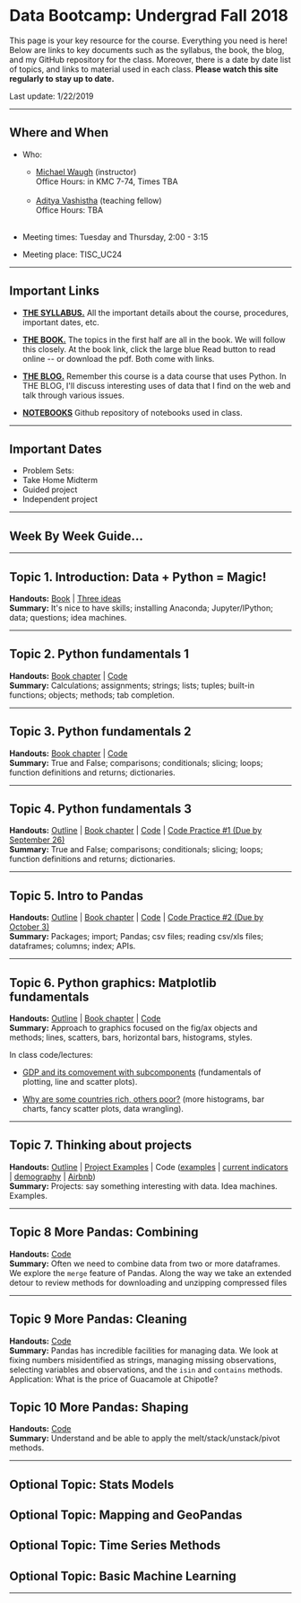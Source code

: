 # Data Bootcamp: Undergrad Fall 2018

This page is your key resource for the course. Everything you need is here! Below are links to key documents such as the syllabus, the book, the blog, and my GitHub repository for the class. Moreover, there is a date by date list of topics, and links to material used in each class. **Please watch this site regularly to stay up to date.**

Last update: 1/22/2019

---

## Where and When
- Who:
  - [Michael Waugh](mailto:bzweig@stern.nyu.edu)  (instructor)<br>
       Office Hours: in KMC 7-74, Times TBA <br>
       <br>
   - [Aditya Vashistha](mailto:aav331@stern.nyu.edu) (teaching fellow)<br>
        Office Hours: TBA <br>
        <br>

- Meeting times: Tuesday and Thursday, 2:00 - 3:15

- Meeting place: TISC_UC24

---
## Important Links
- **[THE SYLLABUS.](https://github.com/nyusterndatabootcamp/teaching_materials/raw/master/documents/bootcamp_syllabus.pdf)** All the important details about the course, procedures, important dates, etc.

- **[THE BOOK.](https://nyudatabootcamp.gitbook.io/thebook/)**  The topics in the first half are all in the book. We will follow this closely. At the book link, click the large blue Read button to read online -- or download the pdf.  Both come with links.

- **[THE BLOG.](undergrad_spring_2019_blog.md)** Remember this course is a data course that uses Python. In THE BLOG, I'll discuss interesting uses of data that I find on the web and talk through various issues.

- **[NOTEBOOKS](https://github.com/nyusterndatabootcamp/notebooks/tree/master/book_notebooks)** Github repository of notebooks used in class.

---
## Important Dates

- Problem Sets:
- Take Home Midterm
- Guided project
- Independent project

---

## Week By Week Guide...

---

## Topic 1.  Introduction: Data + Python = Magic!

**Handouts:**  [Book](https://nyudatabootcamp.gitbook.io/thebook) | [Three ideas](https://github.com/nyusterndatabootcamp/teaching_materials/blob/master/documents/bootcamp_3ideas.pdf) <br>
**Summary:**  It's nice to have skills; installing Anaconda; Jupyter/IPython; data; questions; idea machines.

---

## Topic 2.  Python fundamentals 1

**Handouts:**  [Book chapter](https://nyudatabootcamp.gitbook.io/thebook/py-fun1) | [Code](https://github.com/nyusterndatabootcamp/notebooks/blob/master/book_notebooks/python_fundamentals_one.ipynb) <br>
**Summary:**  Calculations; assignments; strings; lists; tuples; built-in functions; objects; methods; tab completion.

---
## Topic 3.  Python fundamentals 2

**Handouts:**   [Book chapter](https://nyudatabootcamp.gitbook.io/thebook/py-fun2) | [Code](https://github.com/nyusterndatabootcamp/notebooks/blob/master/book_notebooks/python_fundamentals_two.ipynb)<br>
**Summary:**  True and False; comparisons; conditionals; slicing; loops; function definitions and returns; dictionaries.

---

## Topic 4.  Python fundamentals 3

**Handouts:**  [Outline](https://github.com/nyusterndatabootcamp/teaching_materials/blob/master/documents/bootcamp_topic_pyfun2.pdf) | [Book chapter](https://nyudatabootcamp.gitbook.io/thebook/py-fun2) | [Code](https://github.com/nyusterndatabootcamp/notebooks/blob/master/book_notebooks/python_fundamentals_two.ipynb) | [Code Practice #1 (Due by September 26)](https://github.com/nyusterndatabootcamp/teaching_materials/blob/master/documents/bootcamp_practice_1.pdf) <br>
**Summary:**  True and False; comparisons; conditionals; slicing; loops; function definitions and returns; dictionaries.

---

## Topic 5.  Intro to Pandas
**Handouts:**  [Outline](https://github.com/nyusterndatabootcamp/teaching_materials/blob/master/documents/bootcamp_topic_pandas-input.pdf) | [Book chapter](https://nyudatabootcamp.gitbooks.io/data-bootcamp/content/pandas-intro.html) | [Code](https://github.com/nyusterndatabootcamp/notebooks/blob/master/book_notebooks/intro_to_pandas.ipynb) | [Code Practice #2 (Due by October 3)](https://github.com/nyusterndatabootcamp/teaching_materials/blob/master/documents/bootcamp_practice_2.pdf) <br>
**Summary:**  Packages; import; Pandas; csv files; reading csv/xls files; dataframes; columns; index; APIs.

---

## Topic 6.  Python graphics:  Matplotlib fundamentals
**Handouts:**  [Outline](https://github.com/nyusterndatabootcamp/teaching_materials/blob/master/documents/bootcamp_topic_graphics.pdf) | [Book chapter](https://nyudatabootcamp.gitbook.io/thebook/graphs1) | [Code](https://github.com/nyusterndatabootcamp/notebooks/blob/master/book_notebooks/intro_to_matplotlib.ipynb) <br>
**Summary:**  Approach to graphics focused on the fig/ax objects and methods; lines, scatters, bars, horizontal bars, histograms, styles.

In class code/lectures:

- [GDP and its comovement with subcomponents](https://github.com/mwaugh0328/Data_Bootcamp_Fall_2017/blob/master/data_bootcamp_1023/intro_matplotlib.ipynb) (fundamentals of plotting, line and scatter plots).

- [Why are some countries rich, others poor?](https://github.com/mwaugh0328/Data_Bootcamp_Fall_2017/tree/master/data_bootcamp_1030) (more histograms, bar charts, fancy scatter plots, data wrangling).

---

## Topic 7.  Thinking about projects
**Handouts:** [Outline](https://github.com/nyusterndatabootcamp/teaching_materials/blob/master/documents/bootcamp_project_turnin.pdf) | [Project Examples](https://github.com/NYUDataBootcamp/Materials/blob/master/Documents/bootcamp_project_examples.pdf) | Code ([examples](https://github.com/nyusterndatabootcamp/notebooks/blob/master/book_notebooks/bootcamp_examples.ipynb) | [current indicators](https://github.com/nyusterndatabootcamp/notebooks/blob/master/book_notebooks/bootcamp_indicators.ipynb) | [demography](https://github.com/NYUDataBootcamp/Lab/blob/master/UN_demography.ipynb) | [Airbnb](https://github.com/NYUDataBootcamp/Lab/blob/master/Airbnb_experiments_Chase.ipynb)) <br>
**Summary:**  Projects:  say something interesting with data.  Idea machines. Examples.

---

## Topic 8  More Pandas: Combining
 **Handouts:** [Code](https://github.com/mwaugh0328/Data_Bootcamp_Fall_2017/tree/master/data_bootcamp_1113) <br>
**Summary:**  Often we need to combine data from two or more dataframes. We explore the `merge` feature of Pandas. Along the way we take an extended detour to review methods for downloading and unzipping compressed files

---

## Topic 9 More Pandas: Cleaning

 **Handouts:**  [Code](https://github.com/mwaugh0328/Data_Bootcamp_Fall_2017/blob/master/data_bootcamp_1106/cleaning_chipoltle_data.ipynb) <br>
**Summary:**  Pandas has incredible facilities for managing data.  We look at fixing numbers misidentified as strings, managing missing observations, selecting variables and observations, and the `isin` and `contains` methods. Application: What is the price of Guacamole at Chipotle?

## Topic 10  More Pandas: Shaping
**Handouts:** [Code](https://github.com/mwaugh0328/data_bootcamp_spring_2018/blob/master/week10/reshape.ipynb) <br>
**Summary:**  Understand and be able to apply the melt/stack/unstack/pivot methods.

---

## Optional Topic: Stats Models

## Optional Topic: Mapping and GeoPandas

## Optional Topic: Time Series Methods

## Optional Topic: Basic Machine Learning

---
